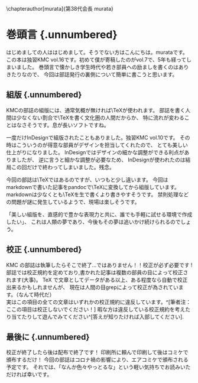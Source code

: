 \chapterauthor[murata]{第38代会長 murata}

# 巻頭言 {.unnumbered}

はじめましての人ははじめまして。そうでない方はこんにちは。murataです。
この本は独習KMC vol.16です。初めて僕が寄稿したのがvol.7で、5年も経ってしまいました。
巻頭言で懐かしき学生時代や若き部員への励ましを書くのはありきたりなので、
今回は部誌発行の裏側について簡単に書こうと思います。

## 組版 {.unnumbered}

KMCの部誌の組版には、通常気概が無ければ\TeXが使われます。
部誌を書く人間は少なくない割合で\TeXを書く文化圏の人間だからか、
特に流れが変わることはなさそうです。息が長いソフトですね。

一度だけInDesignで組版されたこともありました。独習KMC vol.10です。
その時はこういうのが得意な部員がデザインを担当してくれたので、
とても美しい仕上がりになりました。
InDesignではデザインの細かな調整ができる利点がありましたが、
逆に言うと細かな調整が必要なため、
InDesignが使われたのは結局この回だけで終わってしまいました。残念。

今回の部誌は\TeXではあるのですが、いつもと少し違います。
今回はmarkdownで書いた記事をpandocで\TeXに変換してから組版しています。
markdownは少なくとも\TeXを生で書くより書きやすそうです。
禁則処理などの問題が謎に発生しているようで、現場は楽しそうです。

「美しい組版を、直感的で豊かな表現力と共に、誰でも手軽に試せる環境で作成したい」、
これは人類の夢であり、今後もその夢は追いかけ続けられるのでしょう。


## 校正 {.unnumbered}

KMC の部誌は執筆したらそこで終了...ではありません！！校正が必ず必要です !
部誌では校正規約を定めており,書かれた記事は複数の部員の目によって校正されます(大事)。
TeX で文章としてデータがある以上、ある程度なら自動で校正出来るかもしれませんが、
現在は人間の目grepによって校正が為されています。（なんて時代だ）  
実はこの項目の全ての文章はいずれかの校正規約に違反しています。^[筆者注：ここの項目は校正しないでください！]
暇な方は違反している校正規約を考えたり当てたりして遊んでみてください^[答えが知りたければ入部してください].


## 最後に {.unnumbered}

校正が終了したら後は配布で終了です！ 印刷所に頼んで印刷して後はコミケで頒布するだけ！
今回の部誌はコロナ禍の影響により、エアコミケで頒布される予定です。
それでは、「なんか色々やっとるな」という軽い気持ちでお読みいただければ幸いです。
